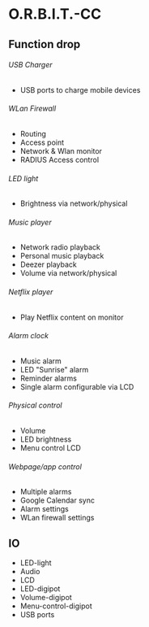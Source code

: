 # O.R.B.I.T.-CC
## Function drop
###### USB Charger
- USB ports to charge mobile devices

###### WLan Firewall
- Routing 
- Access point
- Network & Wlan monitor
- RADIUS Access control

###### LED light ######
- Brightness via network/physical

###### Music player ######
- Network radio playback
- Personal music playback
- Deezer playback
- Volume via network/physical

###### Netflix player ######
- Play Netflix content on monitor

###### Alarm clock ######
- Music alarm
- LED "Sunrise" alarm
- Reminder alarms
- Single alarm configurable via LCD

###### Physical control ######
- Volume
- LED brightness
- Menu control LCD

###### Webpage/app control ######
- Multiple alarms
- Google Calendar sync
- Alarm settings
- WLan firewall settings

## IO
- LED-light
- Audio
- LCD
- LED-digipot
- Volume-digipot
- Menu-control-digipot
- USB ports

